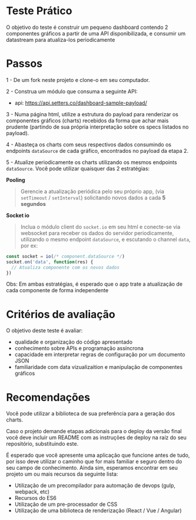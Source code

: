 # Teste Prático

O objetivo do teste é construir um pequeno dashboard contendo 2 componentes gráficos a partir de uma API disponibilizada, e consumir um datastream para atualiza-los periodicamente

# Passos

1 - De um fork neste projeto e clone-o em seu computador.

2 - Construa um módulo que consuma a seguinte API:

  - api: https://api.setters.co/dashboard-sample-payload/

3 - Numa página html, utilize a estrutura do payload para renderizar os componentes gráficos (charts) recebidos da forma que achar mais prudente (partindo de sua própria interpretação sobre os specs listados no payload).

4 - Abasteça os charts com seus respectivos dados consumindo os endpoints `dataSource` de cada gráfico, encontrados no payload da etapa 2.

5 - Atualize periodicamente os charts utilizando os mesmos endpoints     `dataSource`. Você pode utilizar quaisquer das 2 estratégias:

**Pooling**
> Gerencie a atualização periódica pelo seu próprio app, (via `setTimeout` / `setInterval`) solicitando novos dados a cada **5 segundos**

**Socket io**
> Inclua o módulo client do `socket.io` em seu html e conecte-se via websocket para receber os dados do servidor periodicamente, utilizando o mesmo endpoint  `dataSource`, e escutando o channel ```data```, por ex:
```javascript
const socket = io(/* component.dataSource */)
socket.on('data', function(res) {
  // Atualiza componente com os novos dados
})
```
Obs: Em ambas estratégias, é esperado que o app trate a atualização de cada componente de forma independente

# Critérios de avaliação
O objetivo deste teste é avaliar:
 - qualidade e organização do código apresentado
 - conhecimento sobre APIs e programação assíncrona
 - capacidade em interpretar regras de configuração por um documento JSON
 - familiaridade com data vizualizaition e manipulação de componentes gráficos

# Recomendações
Você pode utilizar a biblioteca de sua preferência para a geração dos charts.

Caso o projeto demande etapas adicionais para o deploy da versão final você deve incluir um README com as instruções de deploy na raíz do seu repositório, substituindo este.

 É esperado que você apresente uma aplicação que funcione antes de tudo, por isso deve utilizar o caminho que for mais familiar e seguro dentro do seu campo de conhecimento. Ainda sim, esperamos encontrar em seu projeto um ou mais recursos da seguinte lista:
  - Utilização de um precompilador para automação de devops (gulp, webpack, etc)
  - Recursos do ES6
  - Utilização de um pre-processador de CSS
  - Utilização de uma biblioteca de renderização (React / Vue / Angular)